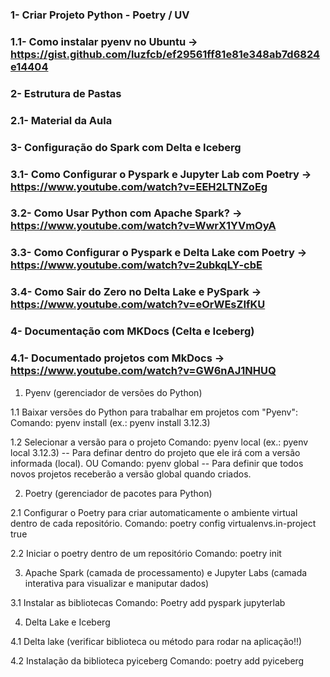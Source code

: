 ### 1- Criar Projeto Python - Poetry / UV
### 1.1- Como instalar pyenv no Ubuntu -> https://gist.github.com/luzfcb/ef29561ff81e81e348ab7d6824e14404

### 2- Estrutura de Pastas 
### 2.1- Material da Aula

### 3- Configuração do Spark com Delta e Iceberg 
### 3.1- Como Configurar o Pyspark e Jupyter Lab com Poetry -> https://www.youtube.com/watch?v=EEH2LTNZoEg
### 3.2- Como Usar Python com Apache Spark? -> https://www.youtube.com/watch?v=WwrX1YVmOyA
### 3.3- Como Configurar o Pyspark e Delta Lake com Poetry -> https://www.youtube.com/watch?v=2ubkqLY-cbE
### 3.4- Como Sair do Zero no Delta Lake e PySpark -> https://www.youtube.com/watch?v=eOrWEsZIfKU

### 4- Documentação com MKDocs (Celta e Iceberg)
### 4.1- Documentado projetos com MkDocs -> https://www.youtube.com/watch?v=GW6nAJ1NHUQ


1. Pyenv (gerenciador de versões do Python)

1.1 Baixar versões do Python para trabalhar em projetos com "Pyenv":
    Comando: pyenv install <version> (ex.: pyenv install 3.12.3)

1.2 Selecionar a versão para o projeto
    Comando: pyenv local <version> (ex.: pyenv local 3.12.3) -- Para definar dentro do projeto que ele irá com a versão informada (local).
                OU
    Comando: pyenv global <version>  -- Para definir que todos novos projetos receberão a versão global quando criados.

2. Poetry (gerenciador de pacotes para Python)

2.1 Configurar o Poetry para criar automaticamente o ambiente virtual dentro de cada repositório.
    Comando: poetry config virtualenvs.in-project true

2.2 Iniciar o poetry dentro de um repositório
    Comando: poetry init

3. Apache Spark (camada de processamento) e Jupyter Labs (camada interativa para visualizar e maniputar dados)

3.1 Instalar as bibliotecas
    Comando: Poetry add pyspark jupyterlab

4. Delta Lake e Iceberg

4.1 Delta lake (verificar biblioteca ou método para rodar na aplicação!!)

4.2 Instalação da biblioteca pyiceberg
    Comando: poetry add pyiceberg

